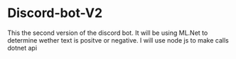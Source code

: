 # Discord-bot-V2
This the second version of the discord bot. It will be using ML.Net to determine wether text is positve or negative. I will use node js to make calls dotnet api
